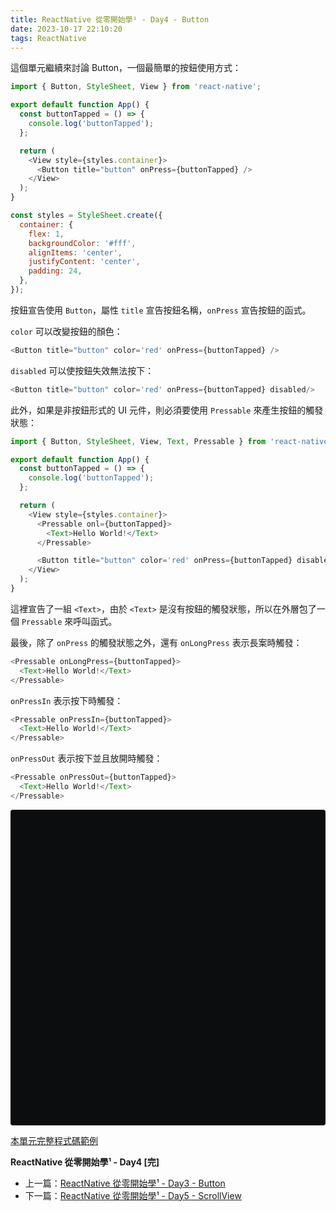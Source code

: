```yaml
---
title: ReactNative 從零開始學¹ - Day4 - Button
date: 2023-10-17 22:10:20
tags: ReactNative
---
```


這個單元繼續來討論 Button，一個最簡單的按鈕使用方式：

```js
import { Button, StyleSheet, View } from 'react-native';

export default function App() {
  const buttonTapped = () => {
    console.log('buttonTapped');
  };

  return (
    <View style={styles.container}>
      <Button title="button" onPress={buttonTapped} />
    </View>
  );
}

const styles = StyleSheet.create({
  container: {
    flex: 1,
    backgroundColor: '#fff',
    alignItems: 'center',
    justifyContent: 'center',
    padding: 24,
  },
});
```

按鈕宣告使用 `Button`，屬性 `title` 宣告按鈕名稱，`onPress` 宣告按鈕的函式。

`color` 可以改變按鈕的顏色：

```js
<Button title="button" color='red' onPress={buttonTapped} />
```

`disabled` 可以使按鈕失效無法按下：

```js
<Button title="button" color='red' onPress={buttonTapped} disabled/>
```

此外，如果是非按鈕形式的 UI 元件，則必須要使用 `Pressable` 來產生按鈕的觸發狀態：

```js
import { Button, StyleSheet, View, Text, Pressable } from 'react-native';

export default function App() {
  const buttonTapped = () => {
    console.log('buttonTapped');
  };

  return (
    <View style={styles.container}>
      <Pressable onl={buttonTapped}>
        <Text>Hello World!</Text>
      </Pressable>

      <Button title="button" color='red' onPress={buttonTapped} disabled />
    </View>
  );
}
```

這裡宣告了一組 `<Text>`，由於 `<Text>` 是沒有按鈕的觸發狀態，所以在外層包了一個 `Pressable` 來呼叫函式。

最後，除了 `onPress` 的觸發狀態之外，還有 `onLongPress` 表示長案時觸發：

```js
<Pressable onLongPress={buttonTapped}>
  <Text>Hello World!</Text>
</Pressable>
```

`onPressIn` 表示按下時觸發：

```js
<Pressable onPressIn={buttonTapped}>
  <Text>Hello World!</Text>
</Pressable>
```

`onPressOut` 表示按下並且放開時觸發：

```js
<Pressable onPressOut={buttonTapped}>
  <Text>Hello World!</Text>
</Pressable>
```

<div data-snack-id="@mrjk/71eb17" data-snack-platform="web" data-snack-preview="true" data-snack-theme="dark" style="overflow:hidden;background:#0C0D0E;border:1px solid var(--color-border);border-radius:4px;height:505px;width:100%"></div>
<script async src="https://snack.expo.dev/embed.js"></script>

[本單元完整程式碼範例](https://snack.expo.dev/@mrjk/day4---button)

**ReactNative 從零開始學¹ - Day4 [完]**

- 上一篇：[ReactNative 從零開始學¹ - Day3 - Button](/ReactNative/Day3)
- 下一篇：[ReactNative 從零開始學¹ - Day5 - ScrollView](/ReactNative/Day5)